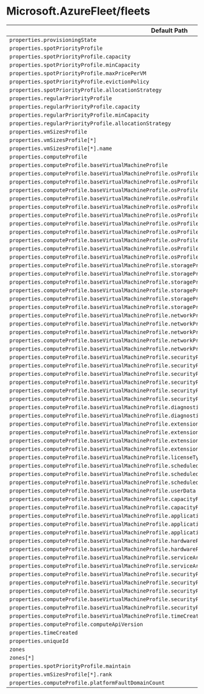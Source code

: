 # Microsoft.AzureFleet/fleets

| Default Path | Alias |
|---|---|
| `properties.provisioningState` | `Microsoft.AzureFleet/fleets/provisioningState` |
| `properties.spotPriorityProfile` | `Microsoft.AzureFleet/fleets/spotPriorityProfile` |
| `properties.spotPriorityProfile.capacity` | `Microsoft.AzureFleet/fleets/spotPriorityProfile.capacity` |
| `properties.spotPriorityProfile.minCapacity` | `Microsoft.AzureFleet/fleets/spotPriorityProfile.minCapacity` |
| `properties.spotPriorityProfile.maxPricePerVM` | `Microsoft.AzureFleet/fleets/spotPriorityProfile.maxPricePerVM` |
| `properties.spotPriorityProfile.evictionPolicy` | `Microsoft.AzureFleet/fleets/spotPriorityProfile.evictionPolicy` |
| `properties.spotPriorityProfile.allocationStrategy` | `Microsoft.AzureFleet/fleets/spotPriorityProfile.allocationStrategy` |
| `properties.regularPriorityProfile` | `Microsoft.AzureFleet/fleets/regularPriorityProfile` |
| `properties.regularPriorityProfile.capacity` | `Microsoft.AzureFleet/fleets/regularPriorityProfile.capacity` |
| `properties.regularPriorityProfile.minCapacity` | `Microsoft.AzureFleet/fleets/regularPriorityProfile.minCapacity` |
| `properties.regularPriorityProfile.allocationStrategy` | `Microsoft.AzureFleet/fleets/regularPriorityProfile.allocationStrategy` |
| `properties.vmSizesProfile` | `Microsoft.AzureFleet/fleets/vmSizesProfile` |
| `properties.vmSizesProfile[*]` | `Microsoft.AzureFleet/fleets/vmSizesProfile[*]` |
| `properties.vmSizesProfile[*].name` | `Microsoft.AzureFleet/fleets/vmSizesProfile[*].name` |
| `properties.computeProfile` | `Microsoft.AzureFleet/fleets/computeProfile` |
| `properties.computeProfile.baseVirtualMachineProfile` | `Microsoft.AzureFleet/fleets/computeProfile.baseVirtualMachineProfile` |
| `properties.computeProfile.baseVirtualMachineProfile.osProfile` | `Microsoft.AzureFleet/fleets/computeProfile.baseVirtualMachineProfile.osProfile` |
| `properties.computeProfile.baseVirtualMachineProfile.osProfile.computerNamePrefix` | `Microsoft.AzureFleet/fleets/computeProfile.baseVirtualMachineProfile.osProfile.computerNamePrefix` |
| `properties.computeProfile.baseVirtualMachineProfile.osProfile.adminUsername` | `Microsoft.AzureFleet/fleets/computeProfile.baseVirtualMachineProfile.osProfile.adminUsername` |
| `properties.computeProfile.baseVirtualMachineProfile.osProfile.adminPassword` | `Microsoft.AzureFleet/fleets/computeProfile.baseVirtualMachineProfile.osProfile.adminPassword` |
| `properties.computeProfile.baseVirtualMachineProfile.osProfile.customData` | `Microsoft.AzureFleet/fleets/computeProfile.baseVirtualMachineProfile.osProfile.customData` |
| `properties.computeProfile.baseVirtualMachineProfile.osProfile.windowsConfiguration` | `Microsoft.AzureFleet/fleets/computeProfile.baseVirtualMachineProfile.osProfile.windowsConfiguration` |
| `properties.computeProfile.baseVirtualMachineProfile.osProfile.linuxConfiguration` | `Microsoft.AzureFleet/fleets/computeProfile.baseVirtualMachineProfile.osProfile.linuxConfiguration` |
| `properties.computeProfile.baseVirtualMachineProfile.osProfile.secrets` | `Microsoft.AzureFleet/fleets/computeProfile.baseVirtualMachineProfile.osProfile.secrets` |
| `properties.computeProfile.baseVirtualMachineProfile.osProfile.secrets[*]` | `Microsoft.AzureFleet/fleets/computeProfile.baseVirtualMachineProfile.osProfile.secrets[*]` |
| `properties.computeProfile.baseVirtualMachineProfile.osProfile.allowExtensionOperations` | `Microsoft.AzureFleet/fleets/computeProfile.baseVirtualMachineProfile.osProfile.allowExtensionOperations` |
| `properties.computeProfile.baseVirtualMachineProfile.osProfile.requireGuestProvisionSignal` | `Microsoft.AzureFleet/fleets/computeProfile.baseVirtualMachineProfile.osProfile.requireGuestProvisionSignal` |
| `properties.computeProfile.baseVirtualMachineProfile.storageProfile` | `Microsoft.AzureFleet/fleets/computeProfile.baseVirtualMachineProfile.storageProfile` |
| `properties.computeProfile.baseVirtualMachineProfile.storageProfile.imageReference` | `Microsoft.AzureFleet/fleets/computeProfile.baseVirtualMachineProfile.storageProfile.imageReference` |
| `properties.computeProfile.baseVirtualMachineProfile.storageProfile.osDisk` | `Microsoft.AzureFleet/fleets/computeProfile.baseVirtualMachineProfile.storageProfile.osDisk` |
| `properties.computeProfile.baseVirtualMachineProfile.storageProfile.dataDisks` | `Microsoft.AzureFleet/fleets/computeProfile.baseVirtualMachineProfile.storageProfile.dataDisks` |
| `properties.computeProfile.baseVirtualMachineProfile.storageProfile.dataDisks[*]` | `Microsoft.AzureFleet/fleets/computeProfile.baseVirtualMachineProfile.storageProfile.dataDisks[*]` |
| `properties.computeProfile.baseVirtualMachineProfile.storageProfile.diskControllerType` | `Microsoft.AzureFleet/fleets/computeProfile.baseVirtualMachineProfile.storageProfile.diskControllerType` |
| `properties.computeProfile.baseVirtualMachineProfile.networkProfile` | `Microsoft.AzureFleet/fleets/computeProfile.baseVirtualMachineProfile.networkProfile` |
| `properties.computeProfile.baseVirtualMachineProfile.networkProfile.healthProbe` | `Microsoft.AzureFleet/fleets/computeProfile.baseVirtualMachineProfile.networkProfile.healthProbe` |
| `properties.computeProfile.baseVirtualMachineProfile.networkProfile.networkInterfaceConfigurations` | `Microsoft.AzureFleet/fleets/computeProfile.baseVirtualMachineProfile.networkProfile.networkInterfaceConfigurations` |
| `properties.computeProfile.baseVirtualMachineProfile.networkProfile.networkInterfaceConfigurations[*]` | `Microsoft.AzureFleet/fleets/computeProfile.baseVirtualMachineProfile.networkProfile.networkInterfaceConfigurations[*]` |
| `properties.computeProfile.baseVirtualMachineProfile.networkProfile.networkApiVersion` | `Microsoft.AzureFleet/fleets/computeProfile.baseVirtualMachineProfile.networkProfile.networkApiVersion` |
| `properties.computeProfile.baseVirtualMachineProfile.securityProfile` | `Microsoft.AzureFleet/fleets/computeProfile.baseVirtualMachineProfile.securityProfile` |
| `properties.computeProfile.baseVirtualMachineProfile.securityProfile.uefiSettings` | `Microsoft.AzureFleet/fleets/computeProfile.baseVirtualMachineProfile.securityProfile.uefiSettings` |
| `properties.computeProfile.baseVirtualMachineProfile.securityProfile.encryptionAtHost` | `Microsoft.AzureFleet/fleets/computeProfile.baseVirtualMachineProfile.securityProfile.encryptionAtHost` |
| `properties.computeProfile.baseVirtualMachineProfile.securityProfile.securityType` | `Microsoft.AzureFleet/fleets/computeProfile.baseVirtualMachineProfile.securityProfile.securityType` |
| `properties.computeProfile.baseVirtualMachineProfile.securityProfile.encryptionIdentity` | `Microsoft.AzureFleet/fleets/computeProfile.baseVirtualMachineProfile.securityProfile.encryptionIdentity` |
| `properties.computeProfile.baseVirtualMachineProfile.securityProfile.proxyAgentSettings` | `Microsoft.AzureFleet/fleets/computeProfile.baseVirtualMachineProfile.securityProfile.proxyAgentSettings` |
| `properties.computeProfile.baseVirtualMachineProfile.diagnosticsProfile` | `Microsoft.AzureFleet/fleets/computeProfile.baseVirtualMachineProfile.diagnosticsProfile` |
| `properties.computeProfile.baseVirtualMachineProfile.diagnosticsProfile.bootDiagnostics` | `Microsoft.AzureFleet/fleets/computeProfile.baseVirtualMachineProfile.diagnosticsProfile.bootDiagnostics` |
| `properties.computeProfile.baseVirtualMachineProfile.extensionProfile` | `Microsoft.AzureFleet/fleets/computeProfile.baseVirtualMachineProfile.extensionProfile` |
| `properties.computeProfile.baseVirtualMachineProfile.extensionProfile.extensions` | `Microsoft.AzureFleet/fleets/computeProfile.baseVirtualMachineProfile.extensionProfile.extensions` |
| `properties.computeProfile.baseVirtualMachineProfile.extensionProfile.extensions[*]` | `Microsoft.AzureFleet/fleets/computeProfile.baseVirtualMachineProfile.extensionProfile.extensions[*]` |
| `properties.computeProfile.baseVirtualMachineProfile.extensionProfile.extensionsTimeBudget` | `Microsoft.AzureFleet/fleets/computeProfile.baseVirtualMachineProfile.extensionProfile.extensionsTimeBudget` |
| `properties.computeProfile.baseVirtualMachineProfile.licenseType` | `Microsoft.AzureFleet/fleets/computeProfile.baseVirtualMachineProfile.licenseType` |
| `properties.computeProfile.baseVirtualMachineProfile.scheduledEventsProfile` | `Microsoft.AzureFleet/fleets/computeProfile.baseVirtualMachineProfile.scheduledEventsProfile` |
| `properties.computeProfile.baseVirtualMachineProfile.scheduledEventsProfile.terminateNotificationProfile` | `Microsoft.AzureFleet/fleets/computeProfile.baseVirtualMachineProfile.scheduledEventsProfile.terminateNotificationProfile` |
| `properties.computeProfile.baseVirtualMachineProfile.scheduledEventsProfile.osImageNotificationProfile` | `Microsoft.AzureFleet/fleets/computeProfile.baseVirtualMachineProfile.scheduledEventsProfile.osImageNotificationProfile` |
| `properties.computeProfile.baseVirtualMachineProfile.userData` | `Microsoft.AzureFleet/fleets/computeProfile.baseVirtualMachineProfile.userData` |
| `properties.computeProfile.baseVirtualMachineProfile.capacityReservation` | `Microsoft.AzureFleet/fleets/computeProfile.baseVirtualMachineProfile.capacityReservation` |
| `properties.computeProfile.baseVirtualMachineProfile.capacityReservation.capacityReservationGroup` | `Microsoft.AzureFleet/fleets/computeProfile.baseVirtualMachineProfile.capacityReservation.capacityReservationGroup` |
| `properties.computeProfile.baseVirtualMachineProfile.applicationProfile` | `Microsoft.AzureFleet/fleets/computeProfile.baseVirtualMachineProfile.applicationProfile` |
| `properties.computeProfile.baseVirtualMachineProfile.applicationProfile.galleryApplications` | `Microsoft.AzureFleet/fleets/computeProfile.baseVirtualMachineProfile.applicationProfile.galleryApplications` |
| `properties.computeProfile.baseVirtualMachineProfile.applicationProfile.galleryApplications[*]` | `Microsoft.AzureFleet/fleets/computeProfile.baseVirtualMachineProfile.applicationProfile.galleryApplications[*]` |
| `properties.computeProfile.baseVirtualMachineProfile.hardwareProfile` | `Microsoft.AzureFleet/fleets/computeProfile.baseVirtualMachineProfile.hardwareProfile` |
| `properties.computeProfile.baseVirtualMachineProfile.hardwareProfile.vmSizeProperties` | `Microsoft.AzureFleet/fleets/computeProfile.baseVirtualMachineProfile.hardwareProfile.vmSizeProperties` |
| `properties.computeProfile.baseVirtualMachineProfile.serviceArtifactReference` | `Microsoft.AzureFleet/fleets/computeProfile.baseVirtualMachineProfile.serviceArtifactReference` |
| `properties.computeProfile.baseVirtualMachineProfile.serviceArtifactReference.id` | `Microsoft.AzureFleet/fleets/computeProfile.baseVirtualMachineProfile.serviceArtifactReference.id` |
| `properties.computeProfile.baseVirtualMachineProfile.securityPostureReference` | `Microsoft.AzureFleet/fleets/computeProfile.baseVirtualMachineProfile.securityPostureReference` |
| `properties.computeProfile.baseVirtualMachineProfile.securityPostureReference.id` | `Microsoft.AzureFleet/fleets/computeProfile.baseVirtualMachineProfile.securityPostureReference.id` |
| `properties.computeProfile.baseVirtualMachineProfile.securityPostureReference.excludeExtensions` | `Microsoft.AzureFleet/fleets/computeProfile.baseVirtualMachineProfile.securityPostureReference.excludeExtensions` |
| `properties.computeProfile.baseVirtualMachineProfile.securityPostureReference.excludeExtensions[*]` | `Microsoft.AzureFleet/fleets/computeProfile.baseVirtualMachineProfile.securityPostureReference.excludeExtensions[*]` |
| `properties.computeProfile.baseVirtualMachineProfile.securityPostureReference.isOverridable` | `Microsoft.AzureFleet/fleets/computeProfile.baseVirtualMachineProfile.securityPostureReference.isOverridable` |
| `properties.computeProfile.baseVirtualMachineProfile.timeCreated` | `Microsoft.AzureFleet/fleets/computeProfile.baseVirtualMachineProfile.timeCreated` |
| `properties.computeProfile.computeApiVersion` | `Microsoft.AzureFleet/fleets/computeProfile.computeApiVersion` |
| `properties.timeCreated` | `Microsoft.AzureFleet/fleets/timeCreated` |
| `properties.uniqueId` | `Microsoft.AzureFleet/fleets/uniqueId` |
| `zones` | `Microsoft.AzureFleet/fleets/zones` |
| `zones[*]` | `Microsoft.AzureFleet/fleets/zones[*]` |
| `properties.spotPriorityProfile.maintain` | `Microsoft.AzureFleet/fleets/spotPriorityProfile.maintain` |
| `properties.vmSizesProfile[*].rank` | `Microsoft.AzureFleet/fleets/vmSizesProfile[*].rank` |
| `properties.computeProfile.platformFaultDomainCount` | `Microsoft.AzureFleet/fleets/computeProfile.platformFaultDomainCount` |

